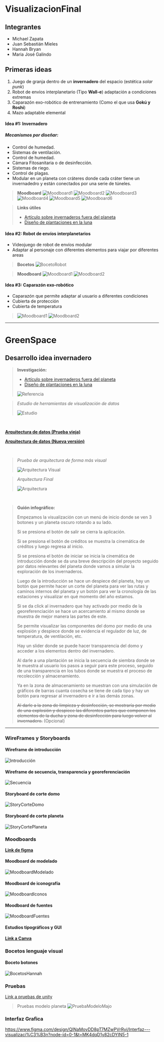 # VisualizacionFinal

## Integrantes

- Michael Zapata
- Juan Sebastián Mieles
- Hannah Bryan
- Maria José Galindo

## Primeras ideas

1. Juego de granja dentro de un **invernadero** del espacio (estética *solar punk*)
2. Robot de envíos interplanetario (Tipo **Wall-e**) adaptación a condiciones extremas
3. Caparazón exo-robótico de entrenamiento (Como el que usa **Gokú y Roshi**)
4. Mazo adaptable elemental

#### Idea #1: Invernadero

##### Mecanismos por diseñar:

- Control de humedad.
- Sistemas de ventilación.
- Control de humedad.
- Cámara Fitosanitaria o de desinfección.
- Sistemas de riego.
- Control de plagas.
- Modular en un planeta con cráteres donde cada cráter tiene un invernadedro y están conectados por una serie de túneles.

> **Moodboard**
> ![Moodboard1](./Resources/Idea1/Moodboard1.jpg)
> ![Moodboard2](./Resources/Idea1/Moodboard2.jpeg)
> ![Moodboard3](./Resources/Idea1/Moodboard3.jpg)
> ![Moodboard4](./Resources/Idea1/Moodboard4.jpg)
> ![Moodboard5](./Resources/Idea1/Moodboard5.jpg)
> ![Moodboard6](./Resources/Idea1/Moodboard6.jpg)

> **Links útiles**
> - [Artículo sobre invernaderos fuera del planeta](https://tecnoagro.com.mx/2022/07/26/invernaderos-para-la-luna-marte-y-otros-planetas/)
> - [Diseño de plantaciones en la luna](https://www.aenverde.es/ingenio-espanol-para-plantar-el-primer-invernadero-en-la-luna/)
  
#### Idea #2: Robot de envíos interplanetarios

- Videojuego de robot de envíos modular
- Adaptar al personaje con diferentes elementos para viajar por diferentes areas 
> **Bocetos**
> ![BocetoRobot](./Resources/Idea2/Boceto.png)


> **Moodboard**
> ![Moodboard1](./Resources/Idea2/Moodboard1.jpg)
> ![Moodboard2](./Resources/Idea2/Moodboard2.jpg)

#### Idea #3:  Caparazón exo-robótico

- Caparazón que permite adaptar al usuario a diferentes condiciones
- Cubierta de protección
- Cubierta de temperatura

> ![Moodboard1](./Resources/Idea3/Moodboard1.jpg)
> ![Moodboard2](./Resources/Idea3/Moodboard2.jpg)
---

# GreenSpace

## Desarrollo idea invernadero


> **Investigación:**
>
> - [Artículo sobre invernaderos fuera del planeta](https://tecnoagro.com.mx/2022/07/26/invernaderos-para-la-luna-marte-y-otros-planetas/)
> - [Diseño de plantaciones en la luna](https://www.aenverde.es/ingenio-espanol-para-plantar-el-primer-invernadero-en-la-luna/)
>
> ![Referencia](./Resources/Invernadero/ref1.jpg)


> _Estudio de herramientas de visualización de datos_
> 
> ![Estudio](./Resources/Invernadero/EstudioHerramientasImg.png)

<br>

**[Arquitectura de datos (Prueba vieja)](https://app.xmind.com/share/GtxsXyOp?xid=YOesyLLW)**

**[Arquitectura de datos (Nueva versión)](https://viewer.diagrams.net/?lightbox=1&highlight=0000ff&nav=1&title=ArquitecturaInvernadero&dark=auto#Uhttps%3A%2F%2Fdrive.google.com%2Fuc%3Fid%3D17g2YHbO9tuEGWbcMfCWcwmXAD8XiVf8k%26export%3Ddownload)**



<br>

> _Prueba de arquitectura de forma más visual_ 
> 
> ![Arquitectura Visual](./Resources/Invernadero/ArquitecturaVisual.jpg)


> _Arquitectura Final_ 
> 
> ![Arquitectura](./Resources/Invernadero/ArquitecturaInvernadero.png)

<br>

> **Guión infográfico:**
> 
> Empezamos la visualización con un menú de inicio donde se ven 3 botones y un planeta oscuro rotando a su lado.
> 
> Si se presiona el botón de salir se cierra la aplicación.
> 
> Si se presiona el botón de créditos se muestra la cinemática de créditos y luego regresa al inicio.
> 
> Si se presiona el botón de iniciar se inicia la cinemática de introducción donde se da una breve descripción del proyecto seguido por datos relevantes del planeta donde vamos a simular la exploración de los invernaderos.
> 
> Luego de la introducción se hace un despiece del planeta, hay un botón que permite hacer un corte del planeta para ver las rutas y caminos internos del planeta y un botón para ver la cronología de las estaciones y visualizar en qué momento del año estamos.
> 
> Si se da click al invernadero que hay activado por medio de la georeferenciación se hace un acercamiento al mismo donde se muestra de mejor manera las partes de este.
> 
> Se permite visualizar las componentes del domo por medio de una explosión y despiece donde se evidencia el regulador de luz, de temperatura, de ventilación, etc.
> 
> Hay un slider donde se puede hacer transparencia del domo y acceder a los elementos dentro del invernadero. 
> 
> Al darle a una plantación se inicia la secuencia de siembra donde se le muestra al usuario los pasos a seguir para este proceso, seguido de una transparencia en los tubos donde se muestra el proceso de recolección y almacenamiento.
> 
> Ya en la zona de almacenamiento se muestran con una simulación de gráficos de barras cuanta cosecha se tiene de cada tipo y hay un botón  para regresar al invernadero e ir a las demás zonas.
> 
> ~~Al darle a la zona de limpieza y desinfección, se mostraría por medio de una explosión y despiece las diferentes partes que componen los elementos de la ducha y zona de desinfección para luego volver al invernadero.~~ (Opcional)

---

### WireFrames y Storyboards

#### Wireframe de introducción

![Introducción](./Resources/Invernadero/Introduccion.jpg)

#### Wireframe de secuencia, transparencia y georeferenciación

![Secuencia](./Resources/Invernadero/Secuencia.jpg)

#### Storyboard de corte domo

![StoryCorteDomo](./Resources/Invernadero/CorteDomo.jpg)


#### Storyboard de corte planeta

![StoryCortePlaneta](./Resources/Invernadero/CortePlaneta.jpg)

### Moodboards

**[Link de figma](https://www.figma.com/board/MIE1GjCLSxgF18wi7tu9yV/Greenspace?node-id=0-1&t=fntQOpoKVYrK1nyC-1)**
#### Moodboard de modelado

![MoodboardModelado](./Resources/Invernadero/ModeladoMoodboard.png)

#### Moodboard de iconografía

![MoodboardIconos](./Resources/Invernadero/IconosMoodboard.png)

#### Moodboard de fuentes

![MoodboardFuentes](./Resources/Invernadero/FuentesMoodboard.png)

#### Estudios tipográficos y GUI

**[Link a Canva](https://www.canva.com/design/DAGoJDVaSXs/PF2KkxQj8O_NQLTLEjGL4g/view?utm_content=DAGoJDVaSXs&utm_campaign=designshare&utm_medium=link2&utm_source=uniquelinks&utlId=h161edeccff)**

### Bocetos lenguaje visual

#### Boceto botones

![BocetosHannah](./Resources/Invernadero/Boceto.png)

### Pruebas

[Link a pruebas de unity](https://play.unity.com/en/games/b9e95931-232f-4551-ba47-335adfede6ea/v01-visualizacion)

> Pruebas modelo planeta
> ![PruebaModeloMajo](./Resources/Invernadero/PruebaPlaneta.jpg)

### Interfaz Grafica

https://www.figma.com/design/QINaMovDD8pT7MZwPVrRyi/Interfaz---visualizaci%C3%B3n?node-id=0-1&t=MK4dqD1y82cDYIN5-1

